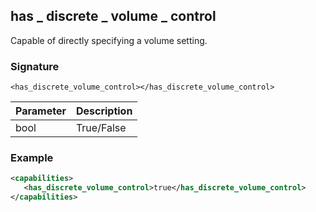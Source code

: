 ## has \_  discrete \_  volume \_  control

Capable of directly specifying a volume setting.


### Signature

`<has_discrete_volume_control></has_discrete_volume_control>`


| Parameter | Description |
| --- | --- |
| bool | True/False |


### Example

```xml
<capabilities>
   <has_discrete_volume_control>true</has_discrete_volume_control>
</capabilities>
```
